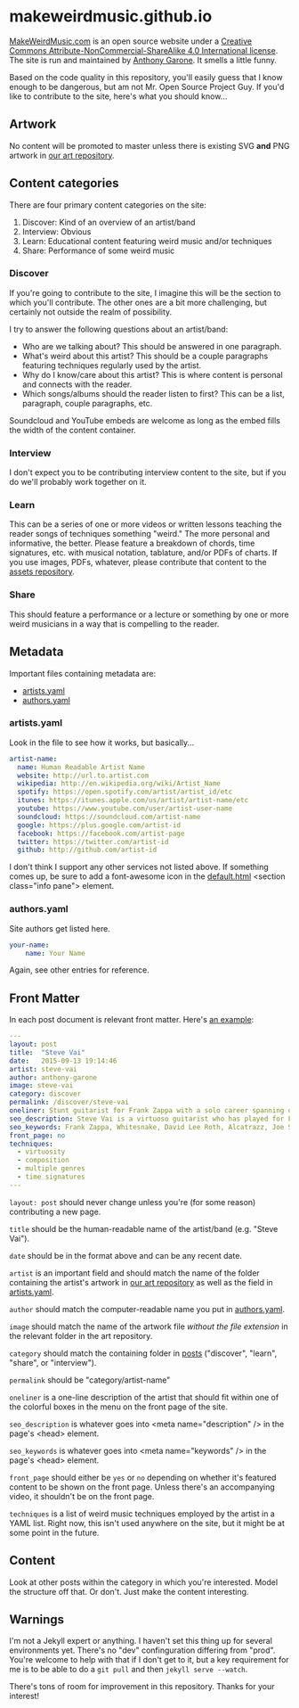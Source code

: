 # makeweirdmusic.github.io

[MakeWeirdMusic.com](http://MakeWeirdMusic.com) is an open source website under a [Creative Commons Attribute-NonCommercial-ShareAlike 4.0 International license](http://creativecommons.org/licenses/by-nc-sa/4.0/). The site is run and maintained by [Anthony Garone](http://garone.org). It smells a little funny.

Based on the code quality in this repository, you'll easily guess that I know enough to be dangerous, but am not Mr. Open Source Project Guy. If you'd like to contribute to the site, here's what you should know...

## Artwork

No content will be promoted to master unless there is existing SVG **and** PNG artwork in [our art repository](http://github.com/makeweirdmusic/art).

## Content categories

There are four primary content categories on the site:

1. Discover: Kind of an overview of an artist/band
2. Interview: Obvious
3. Learn: Educational content featuring weird music and/or techniques
4. Share: Performance of some weird music

### Discover

If you're going to contribute to the site, I imagine this will be the section to which you'll contribute. The other ones are a bit more challenging, but certainly not outside the realm of possibility.

I try to answer the following questions about an artist/band:

- Who are we talking about? This should be answered in one paragraph.
- What's weird about this artist? This should be a couple paragraphs featuring techniques regularly used by the artist.
- Why do I know/care about this artist? This is where content is personal and connects with the reader.
- Which songs/albums should the reader listen to first? This can be a list, paragraph, couple paragraphs, etc.

Soundcloud and YouTube embeds are welcome as long as the embed fills the width of the content container.

### Interview

I don't expect you to be contributing interview content to the site, but if you do we'll probably work together on it.

### Learn

This can be a series of one or more videos or written lessons teaching the reader songs of techniques something "weird." The more personal and informative, the better. Please feature a breakdown of chords, time signatures, etc. with musical notation, tablature, and/or PDFs of charts. If you use images, PDFs, whatever, please contribute that content to the [assets repository](http://github.com/makeweirdmusic/assets).

### Share

This should feature a performance or a lecture or something by one or more weird musicians in a way that is compelling to the reader.

## Metadata

Important files containing metadata are:

- [artists.yaml](_data/artists.yaml)
- [authors.yaml](_data/authors.yaml)

### artists.yaml

Look in the file to see how it works, but basically...

```yaml
artist-name:
  name: Human Readable Artist Name
  website: http://url.to.artist.com
  wikipedia: http://en.wikipedia.org/wiki/Artist_Name
  spotify: https://open.spotify.com/artist/artist_id/etc
  itunes: https://itunes.apple.com/us/artist/artist-name/etc
  youtube: https://www.youtube.com/user/artist-user-name
  soundcloud: https://soundcloud.com/artist-name
  google: https://plus.google.com/artist-id
  facebook: https://facebook.com/artist-page
  twitter: https://twitter.com/artist-id
  github: http://github.com/artist-id
```

I don't think I support any other services not listed above. If something comes up, be sure to add a font-awesome icon in the [default.html](_layouts/default.html) &lt;section class="info pane"&gt; element.

### authors.yaml

Site authors get listed here.

```yaml
your-name:
	name: Your Name
```

Again, see other entries for reference.

## Front Matter

In each post document is relevant front matter. Here's [an example](_posts/discover/2015-08-30-steve-vai.markdown):

```yaml
---
layout: post
title:  "Steve Vai"
date:   2015-09-13 19:14:46
artist: steve-vai
author: anthony-garone
image: steve-vai
category: discover
permalink: /discover/steve-vai
oneliner: Stunt guitarist for Frank Zappa with a solo career spanning over 30 years.
seo_description: Steve Vai is a virtuoso guitarist who has played for Frank Zappa, Whitesnake, Alcatrazz, David Lee Roth, and others.
seo_keywords: Frank Zappa, Whitesnake, David Lee Roth, Alcatrazz, Joe Satriani
front_page: no
techniques:
  - virtuosity
  - composition
  - multiple genres
  - time signatures
---
```

`layout: post` should never change unless you're (for some reason) contributing a new page.

`title` should be the human-readable name of the artist/band (e.g. "Steve Vai").

`date` should be in the format above and can be any recent date.

`artist` is an important field and should match the name of the folder containing the artist's artwork in [our art repository](http://github.com/makeweirdmusic/art) as well as the field in [artists.yaml](_data/artists.yaml).

`author` should match the computer-readable name you put in [authors.yaml](_data/authors.yaml).

`image` should match the name of the artwork file *without the file extension* in the relevant folder in the art repository.

`category` should match the containing folder in [posts](_posts) ("discover", "learn", "share", or "interview").

`permalink` should be "category/artist-name"

`oneliner` is a one-line description of the artist that should fit within one of the colorful boxes in the menu on the front page of the site.

`seo_description` is whatever goes into &lt;meta name="description" /&gt; in the page's &lt;head&gt; element.

`seo_keywords` is whatever goes into &lt;meta name="keywords" /&gt; in the page's &lt;head&gt; element.

`front_page` should either be `yes` or `no` depending on whether it's featured content to be shown on the front page. Unless there's an accompanying video, it shouldn't be on the front page.

`techniques` is a list of weird music techniques employed by the artist in a YAML list. Right now, this isn't used anywhere on the site, but it might be at some point in the future.

## Content

Look at other posts within the category in which you're interested. Model the structure off that. Or don't. Just make the content interesting.

## Warnings

I'm not a Jekyll expert or anything. I haven't set this thing up for several environments yet. There's no "dev" confinguration differing from "prod". You're welcome to help with that if I don't get to it, but a key requirement for me is to be able to do a `git pull` and then `jekyll serve --watch`.

There's tons of room for improvement in this repository. Thanks for your interest!
